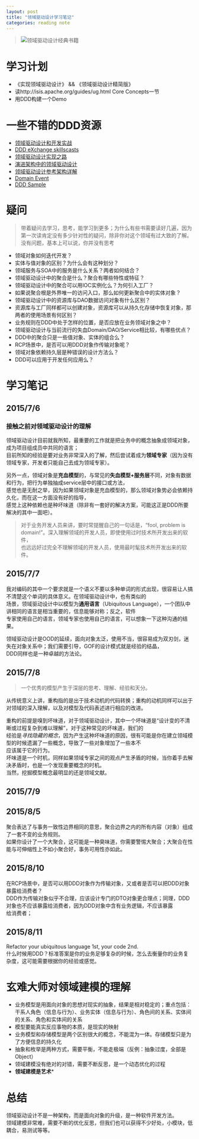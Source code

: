 ```yaml
---
layout: post
title: "领域驱动设计学习笔记"
categories: reading note
---
```


> ![领域驱动设计经典书籍](http://regulusun.github.io/images/ddd-book.jpg)

# 学习计划 
+ 《实现领域驱动设计》 && 《领域驱动设计精简版》
+ 读http://isis.apache.org/guides/ug.html Core Concepts一节
+ 用DDD构建一个Demo

# 一些不错的DDD资源
+ [领域驱动设计和开发实战](http://www.infoq.com/cn/articles/ddd-in-practice)
+ [DDD eXchange skillscasts](https://skillsmatter.com/conferences/6453-ddd-exchange-2015#skillscasts)
+ [领域驱动设计实现之路](http://www.infoq.com/cn/articles/implementation-road-of-domain-driven-design?utm_source=infoq&utm_medium=related_content_link&utm_campaign=relatedContent_articles_clk)
+ [演进架构中的领域驱动设计](http://www.infoq.com/cn/articles/ddd-evolving-architecture)
+ [领域驱动设计参考架构详解](http://blog.csdn.net/bluishglc/article/details/6681253)
+ [Domain Event](http://martinfowler.com/eaaDev/DomainEvent.html)
+ [DDD Sample](http://dddsample.sourceforge.net/)

# 疑问
> 带着疑问去学习，思考，能学习到更多；为什么有些书需要读好几遍，因为第一次读肯定没有多少针对性的疑问，除非你对这个领域有过大致的了解。  
> 没有问题，基本上可以说，你并没有思考

+ 领域对象如何迭代开发？
+ 实体与值对象的区别？为什么会有这种划分？
+ 领域服务与SOA中的服务是什么关系？两者如何结合？
+ 领域驱动设计中的聚合是什么？聚合有哪些特性或特征？
+ 领域驱动设计中的聚合可以用IOC实例化么？为何引入工厂？
+ 如果说聚合根是外界唯一的访问入口，那么如何更新聚合中的实体对象？
+ 领域驱动设计中的资源库与DAO数据访问对象有什么区别？
+ 资源库与工厂同样都可以创建对象，资源库可以从持久化存储中恢复对象，那两者的使用场景有何区别？
+ 业务规则在DDD中处于怎样的位置，是否应放在业务领域对象之中？
+ 领域驱动设计与当前流行的失血Domain/DAO/Service相比较，有哪些优点？
+ DDD中的聚合只是一些值对象、实体的组合么？
+ RCP场景中，是否可以用DDD对象作传输对象呢？
+ 领域对象依赖持久层是种错误的设计方法么？
+ DDD可以应用于开发任何应用么？

# 学习笔记
## 2015/7/6
### 接触之前对领域驱动设计的理解

  领域驱动设计目前就我所知，最重要的工作就是把业务中的概念抽象成领域对象，成为项目组成员中共同的语言；  
  目前所知的经验是要对业务非常深入的了解，然后尝试着成为**领域专家**（因为没有领域专家，开发者只能自己去成为领域专家）。

  另外一点，领域对象是**充血模型**的，与常见的**失血模型+服务层**不同，对象有数据和行为，把行为单独抽成service层中的接口或方法，  
  感觉也是无耐之举，因为如果领域对象是充血模型的，那么领域对象势必会依赖持久化，而在这一方面没有好的指导，  
  感觉上这种依赖也是种坏味道（除非有一套好的解决方案，可能这正是DDD所要解决的其中一面吧）。

> 对于业务开发人员来讲，要时常提醒自己的一句话是，“fool, problem is domain!”。深入理解领域的开发人员，即使使用过时技术所开发出来的软件，  
> 也远远好过完全不理解领域的开发人员，使用最时髦技术所开发出来的软件。  

## 2015/7/7
  我对编码的其中一个要求就是一个语义不要以多种单词的形式出现，很容易让人搞不清楚这个单词的具体意义。在领域驱动设计中，也有类似的  
  场景，领域驱动设计中以模型为**通用语言**（Ubiquitous Language），一个团队中讲相同的语言是相当重要的，信息能够对称；反之，软件  
  专家使用自己的语言，领域专家也使用自己的语言，可以想象一下这种沟通的结果。  

  领域驱动设计是OOD的延续，面向对象太泛，使用不当，很容易成为双刃剑，迷失在对象关系中；我们需要引导，GOF的设计模式就是经验的结晶，  
  DDD同样也是一种卓越的方法论。

## 2015/7/8
> 一个优秀的模型产生于深层的思考、理解、经验和天分。  

  从传统意义上讲，重构指的是出于技术动机的代码转换；重构的动机同样可以出于对领域的深入理解，以及对模型及代码表述进行相应的改进。  

  重构的前提是嗅到坏味道，对于领域驱动设计，其中一个坏味道是“设计变的不清晰或过程复杂到难以理解”，对于这种常见的坏味道，我们的  
  经验是*寻找隐藏的概念*，因为产生这种坏味道的原因，很有可能是你在建立领域模型的时候遗漏了一些概念，导致了一些对象增加了一些本不  
  应该属于它的行为。  
  坏味道是一个时机，同样如果领域专家之间的观点产生矛盾的时候，当你着手去解决矛盾时，也是一个发现重要概念的时机。  
  当然，挖掘模型概念最明显的还是领域文献。  

## 2015/7/9
## 2015/8/5
  聚合表达了与事务一致性边界相同的意思，聚合边界之内的所有内容（对象）组成了一套不变的业务规则。  
  如果你设计了一个大聚合，这可能是一种臭味道，你需要警惕大聚合；大聚合在性能与可伸缩性上不如小聚合好，事务可用性亦如此。 
## 2015/8/10
  在RCP场景中，是否可以用DDD对象作为传输对象，又或者是否可以把DDD对象暴露给消费者？  
  DDD作为传输对象似乎不合理，应该设计专门的DTO对象更合理点；同理，DDD对象也不应该暴露给消费者，因为DDD对象中含有业务逻辑，不应该暴露  
  给消费者；
## 2015/8/11
  Refactor your ubiquitous language 1st, your code 2nd.  
  什么时候用DDD？标准答案是你的业务足够复杂的时候，怎么去衡量你的业务复杂度，这可能需要根据你的经验或感觉。  

# 玄难大师对领域建模的理解
  + 业务模型是用面向对象的思想对现实的抽象，结果是相对稳定的；重点包括：干系人角色（信息与行为）、业务实体（信息与行为）、角色间的关系、实体间的关系、角色和实体间的关系
  + 模型要能真实反应事物的本质，是现实的映射
  + 业务模型和存储模型是两个区别很大的概念，不能混为一体。存储模型只是为了方便信息的持久化
  + 抽象和枚举是两种方式，需要平衡，不能走极端（反例：抽象过度，全部是Object）
  + 领域建模没有绝对的对错，需要不断反思，是一个动态优化的过程
  + **领域建模是艺术***

    
# 总结
  领域驱动设计不是一种架构，而是面向对象的升级，是一种软件开发方法。  
  领域建模非常难，需要不断的优化反思，但我们也可以获得不少好处，小模块，低耦合，易测试等等。

